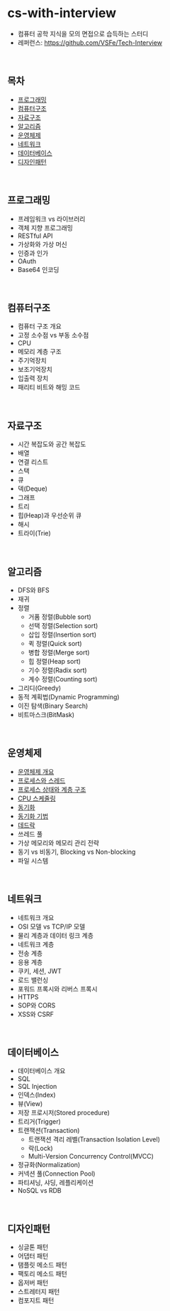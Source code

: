 # cs-with-interview
- 컴퓨터 공학 지식을 모의 면접으로 습득하는 스터디
- 레퍼런스: https://github.com/VSFe/Tech-Interview

<br>

## 목차
- [프로그래밍](#프로그래밍)
- [컴퓨터구조](#컴퓨터구조)
- [자료구조](#자료구조)
- [알고리즘](#알고리즘)
- [운영체제](#운영체제)
- [네트워크](#네트워크)
- [데이터베이스](#데이터베이스)
- [디자인패턴](#디자인패턴)

<br>

## 프로그래밍
- 프레임워크 vs 라이브러리
- 객체 지향 프로그래밍
- RESTful API
- 가상화와 가상 머신
- 인증과 인가
- OAuth
- Base64 인코딩

<br>

## 컴퓨터구조
- 컴퓨터 구조 개요
- 고정 소수점 vs 부동 소수점
- CPU
- 메모리 계층 구조
- 주기억장치
- 보조기억장치
- 입출력 장치
- 패리티 비트와 해밍 코드

<br>

## 자료구조
- 시간 복잡도와 공간 복잡도
- 배열
- 연결 리스트
- 스택
- 큐
- 덱(Deque)
- 그래프
- 트리
- 힙(Heap)과 우선순위 큐
- 해시
- 트라이(Trie)
 
<br>

## 알고리즘
- DFS와 BFS
- 재귀
- 정렬
  - 거품 정렬(Bubble sort)
  - 선택 정렬(Selection sort)
  - 삽입 정렬(Insertion sort)
  - 퀵 정렬(Quick sort)
  - 병합 정렬(Merge sort)
  - 힙 정렬(Heap sort)
  - 기수 정렬(Radix sort)
  - 계수 정렬(Counting sort)
- 그리디(Greedy)
- 동적 계획법(Dynamic Programming)
- 이진 탐색(Binary Search)
- 비트마스크(BitMask)

<br>

## 운영체제
- [운영체제 개요](operating-system/01-operating-system.md)
- [프로세스와 스레드](operating-system/02-process-thread.md)
- [프로세스 상태와 계층 구조](operating-system/03-process-state-and-hierarchy.md)
- [CPU 스케줄링](operating-system/04-cpu-scheduling.md)
- [동기화](operating-system/05-synchronization.md)
- [동기화 기법](operating-system/06-synchronization-techniques.md)
- [데드락](operating-system/07-deadlock.md)
- 쓰레드 풀
- 가상 메모리와 메모리 관리 전략
- 동기 vs 비동기, Blocking vs Non-blocking
- 파일 시스템

<br>

## 네트워크
- 네트워크 개요
- OSI 모델 vs TCP/IP 모델
- 물리 계층과 데이터 링크 계층
- 네트워크 계층
- 전송 계층
- 응용 계층
- 쿠키, 세션, JWT
- 로드 밸런싱
- 포워드 프록시와 리버스 프록시
- HTTPS
- SOP와 CORS
- XSS와 CSRF

<br>

## 데이터베이스
- 데이터베이스 개요
- SQL
- SQL Injection
- 인덱스(Index)
- 뷰(View)
- 저장 프로시저(Stored procedure)
- 트리거(Trigger)
- 트랜잭션(Transaction)
  - 트랜잭션 격리 레벨(Transaction Isolation Level)
  - 락(Lock)
  - Multi-Version Concurrency Control(MVCC)
- 정규화(Normalization)
- 커넥션 풀(Connection Pool)
- 파티셔닝, 샤딩, 레플리케이션
- NoSQL vs RDB

<br>

## 디자인패턴
- 싱글톤 패턴
- 어댑터 패턴
- 탬플릿 메소드 패턴
- 팩토리 메소드 패턴
- 옵저버 패턴
- 스트레터지 패턴
- 컴포지트 패턴
